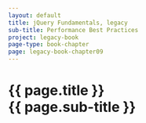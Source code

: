 ```yaml
---
layout: default
title: jQuery Fundamentals, legacy
sub-title: Performance Best Practices
project: legacy-book
page-type: book-chapter
page: legacy-book-chapter09
---
```


# {{ page.title }} <br> {{ page.sub-title }}

